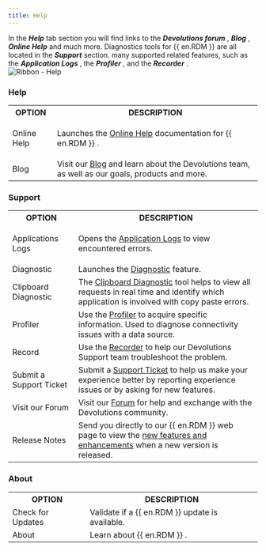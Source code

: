 ```yaml
---
title: Help
---
```

In the ***Help*** tab section you will find links to the ***Devolutions forum*** , ***Blog*** , ***Online Help*** and much more. Diagnostics tools for {{ en.RDM }} are all located in the ***Support*** &#32; section. many supported related features, such as the ***Application Logs*** , the ***Profiler*** , and the ***Recorder*** .  
![Ribbon - Help](/img/en/rdm/windows/clip11352.png) 

### Help 

<table>
	<tr>
		<th>
OPTION 
		</th>
		<th>
DESCRIPTION 
		</th>
	</tr>
	<tr>
		<td>
Online Help 
		</td>
		<td>

Launches the [Online Help](/rdm/windows/overview/what-is-rdm/) documentation for {{ en.RDM }} . 
		</td>
	</tr>
	<tr>
		<td>
Blog 
		</td>
		<td>
Visit our [Blog](https://blog.devolutions.net/) and learn about the Devolutions team, as well as our goals, products and more. 
		</td>
	</tr>
</table>

### Support 

<table>
	<tr>
		<th>
OPTION 
		</th>
		<th>
DESCRIPTION 
		</th>
	</tr>
	<tr>
		<td>
Applications Logs 
		</td>
		<td>

Opens the [Application Logs](/rdm/windows/commands/help/support/application-logs/) to view encountered errors. 
		</td>
	</tr>
	<tr>
		<td>
Diagnostic 
		</td>
		<td>
Launches the [Diagnostic](/rdm/windows/commands/help/support/diagnostic/) feature. 
		</td>
	</tr>
	<tr>
		<td>
Clipboard Diagnostic 
		</td>
		<td>
The [Clipboard Diagnostic](/kb/remote-desktop-manager/troubleshooting-articles/clipboard-diagnostic/) tool helps to view all requests in real time and identify which application is involved with copy paste errors. 
		</td>
	</tr>
	<tr>
		<td>
Profiler 
		</td>
		<td>
Use the [Profiler](/rdm/windows/commands/help/support/profiler/) to acquire specific information. Used to diagnose connectivity issues with a data source. 
		</td>
	</tr>
	<tr>
		<td>
Record 
		</td>
		<td>
Use the [Recorder](/rdm/windows/commands/help/support/record/) to help our Devolutions Support team troubleshoot the problem. 
		</td>
	</tr>
	<tr>
		<td>
Submit a Support Ticket 
		</td>
		<td>
Submit a [Support Ticket](mailto:service@devolutions.net) to help us make your experience better by reporting experience issues or by asking for new features. 
		</td>
	</tr>
	<tr>
		<td>
Visit our Forum 
		</td>
		<td>
Visit our [Forum](https://forum.devolutions.net/) for help and exchange with the Devolutions community. 
		</td>
	</tr>
	<tr>
		<td>
Release Notes 
		</td>
		<td>
Send you directly to our {{ en.RDM }} web page to view the [new features and enhancements](https://devolutions.net/remote-desktop-manager/release-notes) when a new version is released. 
		</td>
	</tr>
</table>

### About 

<table>
	<tr>
		<th>
OPTION 
		</th>
		<th>
DESCRIPTION 
		</th>
	</tr>
	<tr>
		<td>
Check for Updates 
		</td>
		<td>
Validate if a {{ en.RDM }} update is available. 
		</td>
	</tr>
	<tr>
		<td>
About 
		</td>
		<td>
Learn about {{ en.RDM }} . 
		</td>
	</tr>
</table>




